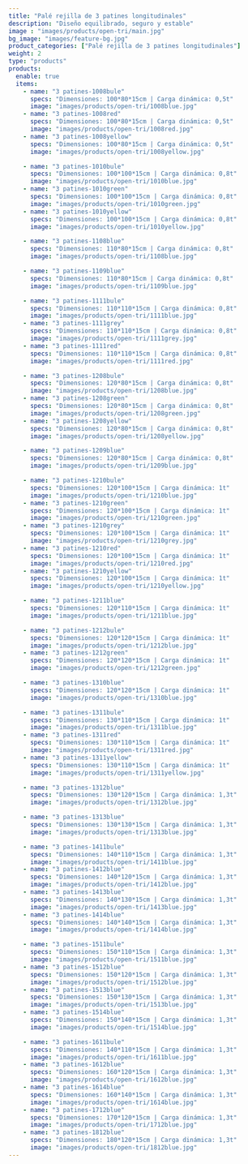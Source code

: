 ```yaml
---
title: "Palé rejilla de 3 patines longitudinales"
description: "Diseño equilibrado, seguro y estable"
image : "images/products/open-tri/main.jpg"
bg_image: "images/feature-bg.jpg"
product_categories: ["Palé rejilla de 3 patines longitudinales"]
weight: 2
type: "products"
products:
  enable: true
  items:
    - name: "3 patines-1008bule"
      specs: "Dimensiones: 100*80*15cm | Carga dinámica: 0,5t"
      image: "images/products/open-tri/1008blue.jpg"
    - name: "3 patines-1008red"
      specs: "Dimensiones: 100*80*15cm | Carga dinámica: 0,5t"
      image: "images/products/open-tri/1008red.jpg"
    - name: "3 patines-1008yellow"
      specs: "Dimensiones: 100*80*15cm | Carga dinámica: 0,5t"
      image: "images/products/open-tri/1008yellow.jpg"

    - name: "3 patines-1010bule"
      specs: "Dimensiones: 100*100*15cm | Carga dinámica: 0,8t"
      image: "images/products/open-tri/1010blue.jpg"
    - name: "3 patines-1010green"
      specs: "Dimensiones: 100*100*15cm | Carga dinámica: 0,8t"
      image: "images/products/open-tri/1010green.jpg"
    - name: "3 patines-1010yellow"
      specs: "Dimensiones: 100*100*15cm | Carga dinámica: 0,8t"
      image: "images/products/open-tri/1010yellow.jpg"

    - name: "3 patines-1108blue"
      specs: "Dimensiones: 110*80*15cm | Carga dinámica: 0,8t"
      image: "images/products/open-tri/1108blue.jpg"

    - name: "3 patines-1109blue"
      specs: "Dimensiones: 110*80*15cm | Carga dinámica: 0,8t"
      image: "images/products/open-tri/1109blue.jpg"

    - name: "3 patines-1111bule"
      specs: "Dimensiones: 110*110*15cm | Carga dinámica: 0,8t"
      image: "images/products/open-tri/1111blue.jpg"
    - name: "3 patines-1111grey"
      specs: "Dimensiones: 110*110*15cm | Carga dinámica: 0,8t"
      image: "images/products/open-tri/1111grey.jpg"
    - name: "3 patines-1111red"
      specs: "Dimensiones: 110*110*15cm | Carga dinámica: 0,8t"
      image: "images/products/open-tri/1111red.jpg"

    - name: "3 patines-1208bule"
      specs: "Dimensiones: 120*80*15cm | Carga dinámica: 0,8t"
      image: "images/products/open-tri/1208blue.jpg"
    - name: "3 patines-1208green"
      specs: "Dimensiones: 120*80*15cm | Carga dinámica: 0,8t"
      image: "images/products/open-tri/1208green.jpg"
    - name: "3 patines-1208yellow"
      specs: "Dimensiones: 120*80*15cm | Carga dinámica: 0,8t"
      image: "images/products/open-tri/1208yellow.jpg"

    - name: "3 patines-1209blue"
      specs: "Dimensiones: 120*80*15cm | Carga dinámica: 0,8t"
      image: "images/products/open-tri/1209blue.jpg"

    - name: "3 patines-1210bule"
      specs: "Dimensiones: 120*100*15cm | Carga dinámica: 1t"
      image: "images/products/open-tri/1210blue.jpg"
    - name: "3 patines-1210green"
      specs: "Dimensiones: 120*100*15cm | Carga dinámica: 1t"
      image: "images/products/open-tri/1210green.jpg"
    - name: "3 patines-1210grey"
      specs: "Dimensiones: 120*100*15cm | Carga dinámica: 1t"
      image: "images/products/open-tri/1210grey.jpg"
    - name: "3 patines-1210red"
      specs: "Dimensiones: 120*100*15cm | Carga dinámica: 1t"
      image: "images/products/open-tri/1210red.jpg"
    - name: "3 patines-1210yellow"
      specs: "Dimensiones: 120*100*15cm | Carga dinámica: 1t"
      image: "images/products/open-tri/1210yellow.jpg"

    - name: "3 patines-1211blue"
      specs: "Dimensiones: 120*110*15cm | Carga dinámica: 1t"
      image: "images/products/open-tri/1211blue.jpg"

    - name: "3 patines-1212bule"
      specs: "Dimensiones: 120*120*15cm | Carga dinámica: 1t"
      image: "images/products/open-tri/1212blue.jpg"
    - name: "3 patines-1212green"
      specs: "Dimensiones: 120*120*15cm | Carga dinámica: 1t"
      image: "images/products/open-tri/1212green.jpg"

    - name: "3 patines-1310blue"
      specs: "Dimensiones: 120*120*15cm | Carga dinámica: 1t"
      image: "images/products/open-tri/1310blue.jpg"

    - name: "3 patines-1311bule"
      specs: "Dimensiones: 130*110*15cm | Carga dinámica: 1t"
      image: "images/products/open-tri/1311blue.jpg"
    - name: "3 patines-1311red"
      specs: "Dimensiones: 130*110*15cm | Carga dinámica: 1t"
      image: "images/products/open-tri/1311red.jpg"
    - name: "3 patines-1311yellow"
      specs: "Dimensiones: 130*110*15cm | Carga dinámica: 1t"
      image: "images/products/open-tri/1311yellow.jpg"

    - name: "3 patines-1312blue"
      specs: "Dimensiones: 130*120*15cm | Carga dinámica: 1,3t"
      image: "images/products/open-tri/1312blue.jpg"

    - name: "3 patines-1313blue"
      specs: "Dimensiones: 130*130*15cm | Carga dinámica: 1,3t"
      image: "images/products/open-tri/1313blue.jpg"

    - name: "3 patines-1411bule"
      specs: "Dimensiones: 140*110*15cm | Carga dinámica: 1,3t"
      image: "images/products/open-tri/1411blue.jpg"
    - name: "3 patines-1412blue"
      specs: "Dimensiones: 140*120*15cm | Carga dinámica: 1,3t"
      image: "images/products/open-tri/1412blue.jpg"
    - name: "3 patines-1413blue"
      specs: "Dimensiones: 140*130*15cm | Carga dinámica: 1,3t"
      image: "images/products/open-tri/1413blue.jpg"
    - name: "3 patines-1414blue"
      specs: "Dimensiones: 140*140*15cm | Carga dinámica: 1,3t"
      image: "images/products/open-tri/1414blue.jpg"

    - name: "3 patines-1511bule"
      specs: "Dimensiones: 150*110*15cm | Carga dinámica: 1,3t"
      image: "images/products/open-tri/1511blue.jpg"
    - name: "3 patines-1512blue"
      specs: "Dimensiones: 150*120*15cm | Carga dinámica: 1,3t"
      image: "images/products/open-tri/1512blue.jpg"
    - name: "3 patines-1513blue"
      specs: "Dimensiones: 150*130*15cm | Carga dinámica: 1,3t"
      image: "images/products/open-tri/1513blue.jpg"
    - name: "3 patines-1514blue"
      specs: "Dimensiones: 150*140*15cm | Carga dinámica: 1,3t"
      image: "images/products/open-tri/1514blue.jpg"

    - name: "3 patines-1611bule"
      specs: "Dimensiones: 140*110*15cm | Carga dinámica: 1,3t"
      image: "images/products/open-tri/1611blue.jpg"
    - name: "3 patines-1612blue"
      specs: "Dimensiones: 160*120*15cm | Carga dinámica: 1,3t"
      image: "images/products/open-tri/1612blue.jpg"
    - name: "3 patines-1614blue"
      specs: "Dimensiones: 160*140*15cm | Carga dinámica: 1,3t"
      image: "images/products/open-tri/1614blue.jpg"
    - name: "3 patines-1712blue"
      specs: "Dimensiones: 170*120*15cm | Carga dinámica: 1,3t"
      image: "images/products/open-tri/1712blue.jpg"
    - name: "3 patines-1812blue"
      specs: "Dimensiones: 180*120*15cm | Carga dinámica: 1,3t"
      image: "images/products/open-tri/1812blue.jpg"
---
```


